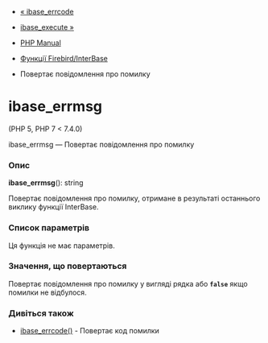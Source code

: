 - [« ibase_errcode](function.ibase-errcode.md)
- [ibase_execute »](function.ibase-execute.md)

- [PHP Manual](index.md)
- [Функції Firebird/InterBase](ref.ibase.md)
- Повертає повідомлення про помилку

# ibase_errmsg

(PHP 5, PHP 7 \< 7.4.0)

ibase_errmsg — Повертає повідомлення про помилку

### Опис

**ibase_errmsg**(): string

Повертає повідомлення про помилку, отримане в результаті останнього
виклику функції InterBase.

### Список параметрів

Ця функція не має параметрів.

### Значення, що повертаються

Повертає повідомлення про помилку у вигляді рядка або **`false`** якщо помилки
не відбулося.

### Дивіться також

- [ibase_errcode()](function.ibase-errcode.md) - Повертає код
помилки
